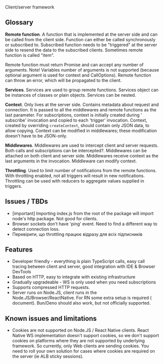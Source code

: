 Client/server framework

## Glossary

**Remote function**. A function that is implemented at the server side and can be called from the client side. Function
can either be called synchronously or subscribed to. Subscribed function needs to be "triggered" at the server side to
resend the data to the subscribed clients. Sometimes remote function is called "item".

Remote function must return Promise and can accept any number of arguments. Note! Variables number of arguments is not
supported (because optional argument is used for context and CallOptions). Remote function can throw an error, which
will be propagated to the client.

**Services**. Services are used to group remote functions. Services object can be instances of classes or plain objects.
Services can be nested.

**Context**. Only lives at the server side. Contains metadata about request and connection. It is passed to all the
middlewares and remote functions as the last parameter. For subscriptions, context is initially created during '
subscribe' invocation and copied to each 'trigger' invocation. Context, created by overriding `createContext`, should
contain only JSON data, to allow copying. Context can be modified in middlewares; these modification doesn't have to be
JSON-only.

**Middlewares**. Middlewares are used to intercept client and server requests. Both calls and subscriptions can be
intercepted?. Middlewares can be attached on both client and server side. Middlewares receive context as the last
arguments in the invocation. Middleware can modify context.

**Throttling**. Used to limit number of notifications from the remote functions. With throttling enabled, not all
triggers will result in new notifications. Throttling can be used with reducers to aggregate values supplied in
triggers.

## Issues / TBDs

- [important] Importing index.js from the root of the package will import node's http package. Not good for clients.
- Browser sockets don't have 'ping' event. Need to find a different way to detect connection loss.
- Перевірити, що throttling працює відразу для всіх підписників

## Features

- Developer friendly - everything is plain TypeScript calls, easy call tracing between client and server, good
  integration with IDE & Browser DevTools
- Based on HTTP, easy to integrate with existing infrastructure
- Gradually upgradeable - WS is only used when you need subscriptions
- Supports compressed HTTP requests.
- Server runs on Node.JS, client runs in the Node.JS/Browser/ReactNative. For RN some extra setup is required (
  document). Bun/Deno should also work, but not officially supported.

## Known issues and limitations

- Cookies are not supported on Node.JS / React Native clients. React Native WS implementation doesn't support cookies,
  so we don't support cookies on platforms where they are not supported by underlying framework. So currently, only Web
  clients are sending cookies. You need to roll your own solution for cases where cookies are required on the server (ie
  ALB sticky sessions).